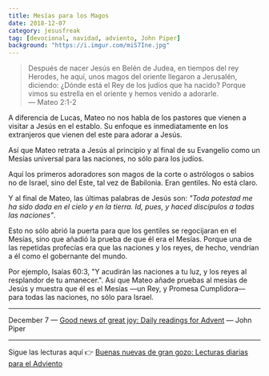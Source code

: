 ```yaml
---
title: Mesías para los Magos
date: 2018-12-07
category: jesusfreak
tag: [devocional, navidad, adviento, John Piper]
background: "https://i.imgur.com/miS7Ine.jpg"
---
```


> Después de nacer Jesús en Belén de Judea, en tiempos del rey Herodes, he aquí, unos magos del oriente llegaron a Jerusalén, diciendo: ¿Dónde está el Rey de los judíos que ha nacido? Porque vimos su estrella en el oriente y hemos venido a adorarle.<br>
> — Mateo 2:1-2

A diferencia de Lucas, Mateo no nos habla de los pastores que vienen a visitar a Jesús en el establo. Su enfoque es inmediatamente en los extranjeros que vienen del este para adorar a Jesús.

Así que Mateo retrata a Jesús al principio y al final de su Evangelio como un Mesías universal para las naciones, no sólo para los judíos.

Aquí los primeros adoradores son magos de la corte o astrólogos o sabios no de Israel, sino del Este, tal vez de Babilonia. Eran gentiles. No está claro.

Y al final de Mateo, las últimas palabras de Jesús son: _"Toda potestad me ha sido dada en el cielo y en la tierra. Id, pues, y haced discípulos a todas las naciones"_.

Esto no sólo abrió la puerta para que los gentiles se regocijaran en el Mesías, sino que añadió la prueba de que él era el Mesías. Porque una de las repetidas profecías era que las naciones y los reyes, de hecho, vendrían a él como el gobernante del mundo.

Por ejemplo, Isaías 60:3, "Y acudirán las naciones a tu luz, y los reyes al resplandor de tu amanecer.". Así que Mateo añade pruebas al mesías de Jesús y muestra que él es el Mesías —un Rey, y Promesa Cumplidora— para todas las naciones, no sólo para Israel.

---

December 7 — [Good news of great joy: Daily readings for Advent](https://www.desiringgod.org/books/good-news-of-great-joy) — John Piper

---

Sigue las lecturas aquí 👉 [Buenas nuevas de gran gozo: Lecturas diarias para el Adviento](/jesusfreak/buenas-nuevas-de-gran-gozo-lecturas-diarias-para-adviento)